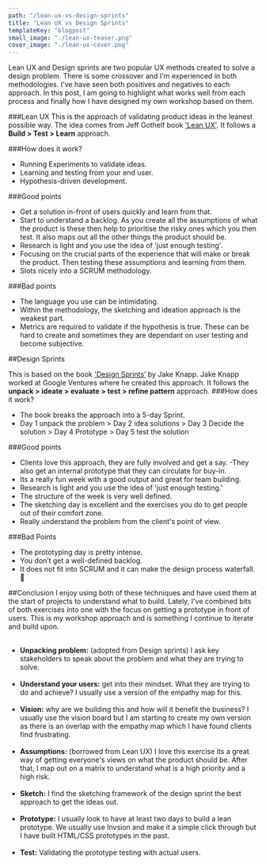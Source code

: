 ```yaml
---
path: "/lean-ux-vs-design-sprints"
title: "Lean UX vs Design Sprints"
templateKey: "blogpost"
small_image: "./lean-ux-teaser.png"
cover_image: "./lean-ux-cover.png"
---
```


Lean UX and Design sprints are two popular UX methods created to solve a design problem. There is some crossover and I'm experienced in both methodologies. I've have seen both positives and negatives to each approach. In this post, I am going to highlight what works well from each process and finally how I have designed my own workshop based on them.

###Lean UX
This is the approach of validating product ideas in the leanest possible way. The idea comes from Jeff Gothelf book ['Lean UX'](https://www.jeffgothelf.com/lean-ux-book/). It follows a **Build > Test > Learn** approach.

###How does it work?

- Running Experiments to validate ideas.
- Learning and testing from your end user.
- Hypothesis-driven development.

###Good points

- Get a solution in-front of users quickly and learn from that.
- Start to understand a backlog. As you create all the assumptions of what the product is these then help to prioritise the risky ones which you then test. It also maps out all the other things the product should be.
- Research is light and you use the idea of 'just enough testing'.
- Focusing on the crucial parts of the experience that will make or break the product. Then testing these assumptions and learning from them.
- Slots nicely into a SCRUM methodology.

###Bad points

- The language you use can be intimidating.
- Within the methodology, the sketching and ideation approach is the weakest part.
- Metrics are required to validate if the hypothesis is true. These can be hard to create and sometimes they are dependant on user testing and become subjective.

##Design Sprints

This is based on the book ['Design Sprints’](http://www.gv.com/sprint/) by Jake Knapp. Jake Knapp worked at Google Ventures where he created this approach. It follows the **unpack > ideate > evaluate > test > refine pattern** approach.
###How does it work?

- The book breaks the approach into a 5-day Sprint.
- Day 1 unpack the problem > Day 2 idea solutions > Day 3 Decide the solution > Day 4 Prototype > Day 5 test the solution

###Good points

- Clients love this approach, they are fully involved and get a say.
  -They also get an internal prototype that they can circulate for buy-in.
- Its a really fun week with a good output and great for team building.
- Research is light and you use the idea of 'just enough testing.'
- The structure of the week is very well defined.
- The sketching day is excellent and the exercises you do to get people out of their comfort zone.
- Really understand the problem from the client's point of view.

###Bad Points

- The prototyping day is pretty intense.
- You don’t get a well-defined backlog.
- It does not fit into SCRUM and it can make the design process waterfall.🚿

##Conclusion
I enjoy using both of these techniques and have used them at the start of projects to understand what to build. Lately, I've combined bits of both exercises into one with the focus on getting a prototype in front of users. This is my workshop approach and is something I continue to iterate and build upon.
<br><br>

- **Unpacking problem:** (adopted from Design sprints) I ask key stakeholders to speak about the problem and what they are trying to solve.
  <br><br>
- **Understand your users:** get into their mindset. What they are trying to do and achieve? I usually use a version of the empathy map for this.
  <br><br>
- **Vision:** why are we building this and how will it benefit the business? I usually use the vision board but I am starting to create my own version as there is an overlap with the empathy map which I have found clients find frustrating.
  <br><br>
- **Assumptions:** (borrowed from Lean UX) I love this exercise its a great way of getting everyone's views on what the product should be. After that, I map out on a matrix to understand what is a high priority and a high risk.
  <br><br>
- **Sketch:** I find the sketching framework of the design sprint the best approach to get the ideas out.
  <br><br>
- **Prototype:** I usually look to have at least two days to build a lean prototype. We usually use Invsion and make it a simple click through but I have built HTML/CSS prototypes in the past.
  <br><br>
- **Test:** Validating the prototype testing with actual users.
